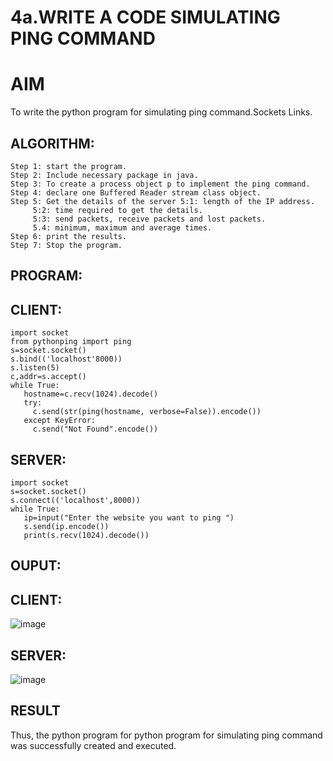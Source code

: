 # 4a.WRITE A CODE SIMULATING PING COMMAND

# AIM
To write the python program for simulating ping command.Sockets Links.
## ALGORITHM:
```
Step 1: start the program.
Step 2: Include necessary package in java.
Step 3: To create a process object p to implement the ping command. Step 4: declare one Buffered Reader stream class object.
Step 5: Get the details of the server 5:1: length of the IP address.
     5:2: time required to get the details.
     5:3: send packets, receive packets and lost packets.
     5.4: minimum, maximum and average times.
Step 6: print the results.
Step 7: Stop the program.
```
## PROGRAM:
## CLIENT:
```
import socket
from pythonping import ping
s=socket.socket()
s.bind(('localhost'8000))
s.listen(5)
c,addr=s.accept()
while True:
   hostname=c.recv(1024).decode()
   try:
     c.send(str(ping(hostname, verbose=False)).encode())
   except KeyError:
     c.send("Not Found".encode())
```
## SERVER:
```
import socket
s=socket.socket()
s.connect(('localhost',8000))
while True:
   ip=input("Enter the website you want to ping ")
   s.send(ip.encode())
   print(s.recv(1024).decode())

```
## OUPUT:
## CLIENT:
![image](https://github.com/Ragu-123/3a.Sockets_Creation_for_Echo_Client_and_Echo_Server/assets/113915622/0b816d90-bb7d-4f47-ba73-c64ab3343c50)
## SERVER:
![image](https://github.com/Ragu-123/3a.Sockets_Creation_for_Echo_Client_and_Echo_Server/assets/113915622/f63efc0e-ac30-4d84-b467-1fcc39714fa5)


## RESULT
Thus, the python program for python program for simulating ping command
was successfully created and executed.

